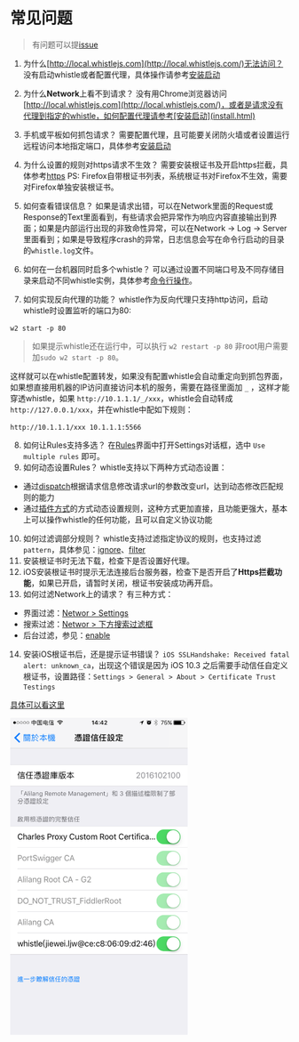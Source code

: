 # 常见问题

> 有问题可以提[issue](https://github.com/avwo/whistle/issues/new)

1. 为什么[http://local.whistlejs.com](http://local.whistlejs.com/)无法访问？
 没有启动whistle或者配置代理，具体操作请参考[安装启动](install.html)

2. 为什么**Network**上看不到请求？
 没有用Chrome浏览器访问[http://local.whistlejs.com](http://local.whistlejs.com/)，或者是请求没有代理到指定的whistle，如何配置代理请参考[安装启动](install.html)
3. 手机或平板如何抓包请求？
  需要配置代理，且可能要关闭防火墙或者设置运行远程访问本地指定端口，具体参考[安装启动](install.html)
4. 为什么设置的规则对https请求不生效？
 需要安装根证书及开启https拦截，具体参考[https](webui/https.html)
 PS: Firefox自带根证书列表，系统根证书对Firefox不生效，需要对Firefox单独安装根证书。

5. 如何查看错误信息？
 如果是请求出错，可以在Network里面的Request或Response的Text里面看到，有些请求会把异常作为响应内容直接输出到界面；如果是内部运行出现的非致命性异常，可以在Network -> Log -> Server里面看到；如果是导致程序crash的异常，日志信息会写在命令行启动的目录的`whistle.log`文件。

6. 如何在一台机器同时启多个whistle？
 可以通过设置不同端口号及不同存储目录来启动不同whistle实例，具体参考[命令行操作](cli.html)。

7. 如何实现反向代理的功能？
  whistle作为反向代理只支持http访问，启动whistle时设置监听的端口为80:
  ```
  w2 start -p 80 
  ```
  > 如果提示whistle还在运行中，可以执行 `w2 restart -p 80`
  > 非root用户需要加`sudo w2 start -p 80`。

  这样就可以在whistle配置转发，如果没有配置whistle会自动重定向到抓包界面，如果想直接用机器的IP访问直接访问本机的服务，需要在路径里面加 `_` ，这样才能穿透whistle，如果 `http://10.1.1.1/_/xxx`，whistle会自动转成 `http://127.0.0.1/xxx`，并在whistle中配如下规则：
  ```
  http://10.1.1.1/xxx 10.1.1.1:5566
  ```

8. 如何让Rules支持多选？
 在[Rules](webui/rules.html)界面中打开Settings对话框，选中 `Use multiple rules` 即可。
9. 如何动态设置Rules？
  whistle支持以下两种方式动态设置：
  - 通过[dispatch](rules/dispatch.html)根据请求信息修改请求url的参数改变url，达到动态修改匹配规则的能力
  - 通过[插件方式](plugins/plugins.html)的方式动态设置规则，这种方式更加直接，且功能更强大，基本上可以操作whistle的任何功能，且可以自定义协议功能

10. 如何过滤调部分规则？
  whistle支持过滤指定协议的规则，也支持过滤 `pattern`，具体参见：[ignore](rules/ignore.html)、[filter](rules/filter.html)
11. 安装根证书时无法下载，检查下是否设置好代理。
12. iOS安装根证书时提示无法连接后台服务器，检查下是否开启了**Https拦截功能**，如果已开启，请暂时关闭，根证书安装成功再开启。
13. 如何过滤Network上的请求？
  有三种方式：
  - 界面过滤：[Networ > Settings](webui/settings.html)
  - 搜索过滤：[Networ > 下方搜索过滤框](webui/network.html)
  - 后台过滤，参见：[enable](enable.html)
14. 安装iOS根证书后，还是提示证书错误？
  `iOS SSLHandshake: Received fatal alert: unknown_ca`，出现这个错误是因为 iOS 10.3 之后需要手动信任自定义根证书，设置路径：`Settings > General > About > Certificate Trust Testings`

  [具体可以看这里](http://www.neglectedpotential.com/2017/04/trusting-custom-root-certificates-on-ios-10-3/)

  <img src="img/ios10.3_ca.PNG" width="320">
